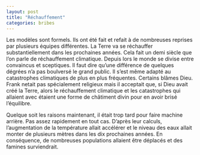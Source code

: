 ```yaml
---
layout: post
title: "Réchauffement"
categories: bribes
---
```


Les modèles sont formels. Ils ont été fait et refait à de nombreuses reprises par plusieurs équipes différentes. La Terre va se réchauffer substantiellement dans les prochaines années. Cela fait un demi siècle que l’on parle de réchauffement climatique. Depuis lors le monde se divise entre convaincus et sceptiques. Il faut dire qu’une différence de quelques dégrées n’a pas boulversé le grand public. Il s’est même adapté au catastrophes climatiques de plus en plus fréquentes. Certains blâmes Dieu. Frank netait pas spécialement religieux mais il acceptait que, si Dieu avait créé la Terre, alors le réchauffement climatique et les catastrophes qui allaient avec étaient une forme de châtiment divin pour en avoir brisé l’équilibre.

Quelque soit les raisons maintenant, il était trop tard pour faire machine arrière. Pas assez rapidement en tout cas. D’après leur calculs, l’augmentation de la température allait accélérer et le niveau des eaux allait monter de plusieurs mètres dans les dix prochaines années. En conséquence, de nombreuses populations allaient être déplacés et des famines surviendrait.